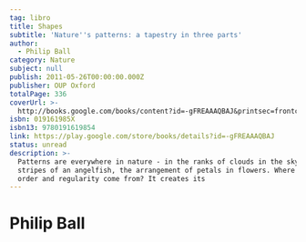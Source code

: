 ```yaml
---
tag: libro
title: Shapes
subtitle: 'Nature''s patterns: a tapestry in three parts'
author:
  - Philip Ball
category: Nature
subject: null
publish: 2011-05-26T00:00:00.000Z
publisher: OUP Oxford
totalPage: 336
coverUrl: >-
  http://books.google.com/books/content?id=-gFREAAAQBAJ&printsec=frontcover&img=1&zoom=1&edge=curl&source=gbs_api
isbn: 019161985X
isbn13: 9780191619854
link: https://play.google.com/store/books/details?id=-gFREAAAQBAJ
status: unread
description: >-
  Patterns are everywhere in nature - in the ranks of clouds in the sky, the
  stripes of an angelfish, the arrangement of petals in flowers. Where does this
  order and regularity come from? It creates its
---
```


# Philip Ball

